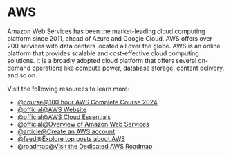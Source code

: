 # AWS

Amazon Web Services has been the market-leading cloud computing platform since 2011, ahead of Azure and Google Cloud. AWS offers over 200 services with data centers located all over the globe. AWS is an online platform that provides scalable and cost-effective cloud computing solutions. It is a broadly adopted cloud platform that offers several on-demand operations like compute power, database storage, content delivery, and so on.

Visit the following resources to learn more:

- [@course@100 hour AWS Complete Course 2024](https://www.youtube.com/watch?v=zA8guDqfv40)
- [@official@AWS Website](https://aws.amazon.com/)
- [@official@AWS Cloud Essentials](https://aws.amazon.com/getting-started/cloud-essentials/)
- [@official@Overview of Amazon Web Services](https://docs.aws.amazon.com/whitepapers/latest/aws-overview/introduction.html)
- [@article@Create an AWS account](https://grapplingdev.com/tutorials/how-to-create-aws-account)
- [@feed@Explore top posts about AWS](https://app.daily.dev/tags/aws?ref=roadmapsh)
- [@roadmap@Visit the Dedicated AWS Roadmap](https://roadmap.sh/aws)